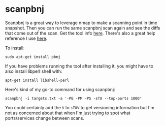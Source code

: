 # scanpbnj
Scanpbnj is a great way to leverage nmap to make a scanning point in time snapshot.  Then you can run the same scanpbnj scan again and see the diffs that come out of the scan.  Get the tool info [here](https://www.aldeid.com/wiki/ScanPBNJ).  There's also a great help reference I use [here](http://spl0it.org/files/PBNJ-sysadmin-article-feb07.html).  

To install:

    sudo apt-get install pbnj

If you have problems running the tool after installing it, you might have to also install libperl shell with:

    apt-get install libshell-perl

Here's kind of my go-to command for using scanpbnj:

    scanpbnj -i targets.txt -a '-PE -PM -PS -sTU --top-ports 1000'

You could certainly add the `V` to `sTUV` to get versioning information but I'm not as concerned about that when I'm just trying to spot what ports/services change between scans.

